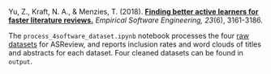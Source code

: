 Yu, Z., Kraft, N. A., & Menzies, T. (2018). **[Finding better active learners for faster literature reviews.][1]** _Empirical Software Engineering, 23_(6), 3161-3186. 

The `process_4software_dataset.ipynb` notebook processes the four [raw datasets][2] for ASReview, and reports inclusion rates and word clouds of titles and abstracts for each dataset. Four cleaned datasets can be found in `output`.

[1]:	https://doi.org/10.1007/s10664-017-9587-0
[2]:	https://doi.org/10.5281/zenodo.1162952